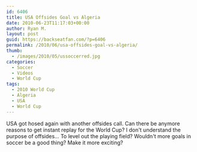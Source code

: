 ```yaml
---
id: 6406
title: USA Offsides Goal vs Algeria
date: 2010-06-23T11:17:03+00:00
author: Ryan M.
layout: post
guid: https://backseatfan.com/?p=6406
permalink: /2010/06/usa-offsides-goal-vs-algeria/
thumb:
  - /images/2010/05/ussoccerred.jpg
categories:
  - Soccer
  - Videos
  - World Cup
tags:
  - 2010 World Cup
  - Algeria
  - USA
  - World Cup
---
```


<div class="entry">
  <p>
  </p>

  <p>
    USA got hosed again with another offsides call. Can there be anymore reasons to get instant replay for the World Cup? I don't understand the purpose of offsides&#8230; To level out the playing field? Wouldn't more goals in soccer be a good thing? Make it more exciting?
  </p>
</div>
